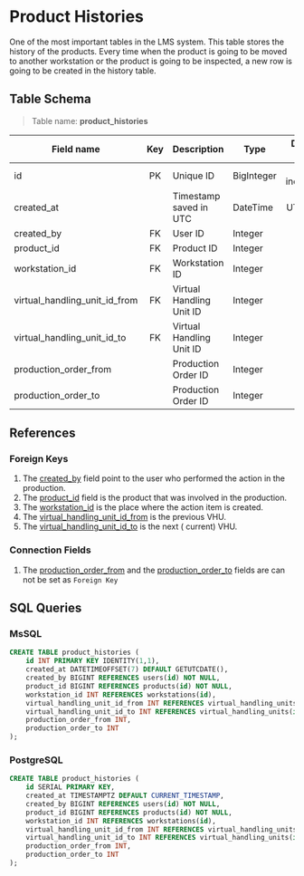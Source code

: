 # Product Histories

One of the most important tables in the LMS system. This table stores the
history of the products. Every time when the product is going to be moved to
another workstation or the product is going to be inspected, a new row is going
to be created in the history table.

## Table Schema

> Table name: **product_histories**

| Field name                    | Key | Description              | Type       | Default value  | Required |
|-------------------------------|:---:|--------------------------|------------|:--------------:|:--------:|
| id                            | PK  | Unique ID                | BigInteger | auto increment |    Y     |
| created_at                    |     | Timestamp saved in UTC   | DateTime   |     UTCNOW     |    N     |
| created_by                    | FK  | User ID                  | Integer    |       -        |    Y     |
| product_id                    | FK  | Product ID               | Integer    |       -        |    Y     |
| workstation_id                | FK  | Workstation ID           | Integer    |       -        |    Y     |
| virtual_handling_unit_id_from | FK  | Virtual Handling Unit ID | Integer    |       -        |    N     |
| virtual_handling_unit_id_to   | FK  | Virtual Handling Unit ID | Integer    |       -        |    N     |
| production_order_from         |     | Production Order ID      | Integer    |       -        |    N     |
| production_order_to           |     | Production Order ID      | Integer    |       -        |    N     |

## References

### Foreign Keys

1. The [created_by](TableUsers.md) field point to the user who performed the
   action in the production.
2. The [product_id](TableProducts.md) field is the product that was involved in
   the production.
3. The [workstation_id](TableWorkstations.md) is the place where the action item
   is created.
4. The [virtual_handling_unit_id_from](TableVirtualHandlingUnits.md) is the
   previous VHU.
5. The [virtual_handling_unit_id_to](TableVirtualHandlingUnits.md) is the next (
   current) VHU.

### Connection Fields

1. The [production_order_from](TableProductionOrders.md) and
   the [production_order_to](TableProducts.md) fields are can not be set
   as `Foreign Key`

## SQL Queries

### MsSQL

```SQL
CREATE TABLE product_histories (
    id INT PRIMARY KEY IDENTITY(1,1),
    created_at DATETIMEOFFSET(7) DEFAULT GETUTCDATE(),
    created_by BIGINT REFERENCES users(id) NOT NULL,
    product_id BIGINT REFERENCES products(id) NOT NULL,
	workstation_id INT REFERENCES workstations(id),
	virtual_handling_unit_id_from INT REFERENCES virtual_handling_units(id),
	virtual_handling_unit_id_to INT REFERENCES virtual_handling_units(id),
	production_order_from INT,
	production_order_to INT
);
```

### PostgreSQL

```SQL
CREATE TABLE product_histories (
    id SERIAL PRIMARY KEY,
    created_at TIMESTAMPTZ DEFAULT CURRENT_TIMESTAMP,
    created_by BIGINT REFERENCES users(id) NOT NULL,
    product_id BIGINT REFERENCES products(id) NOT NULL,
    workstation_id INT REFERENCES workstations(id),
    virtual_handling_unit_id_from INT REFERENCES virtual_handling_units(id),
    virtual_handling_unit_id_to INT REFERENCES virtual_handling_units(id),
    production_order_from INT,
    production_order_to INT
);
```
